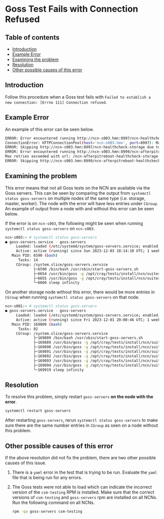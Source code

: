 # Goss Test Fails with Connection Refused

## Table of contents

- [Introduction](#introduction)
- [Example Error](#example-error)
- [Examining the problem](#examining-the-problem)
- [Resolution](#resolution)
- [Other possible causes of this error](#other-possible-causes-of-this-error)

## Introduction

Follow this procedure when a Goss test fails with `Failed to establish a new connection: [Errno 111] Connection refused`.

## Example Error

An example of this error can be seen below.

```bash
ERROR: Error encountered running http://ncn-s003.hmn:8997/ncn-healthcheck-storage tests: Unexpected error attempting GET request to http://ncn-s003.hmn:8997/ncn-healthcheck-storage:
ConnectionError: HTTPConnectionPool(host='ncn-s003.hmn', port=8997): Max retries exceeded with url: /ncn-healthcheck-storage (Caused by NewConnectionError('<urllib3.connection.HTTPConnection object at 0x7f8890320a58>: Failed to establish a new connection: [Errno 111] Connection refused',))
ERROR: Skipping http://ncn-s003.hmn:8997/ncn-healthcheck-storage due to error
ERROR: Error encountered running http://ncn-s003.hmn:8999/ncn-afterpitreboot-healthcheck-storage tests: Unexpected error attempting GET request to http://ncn-s003.hmn:8999/ncn-afterpitreboot-healthcheck-storage: ConnectionError: HTTPConnectionPool(host='ncn-s003.hmn', port=8999):
Max retries exceeded with url: /ncn-afterpitreboot-healthcheck-storage (Caused by NewConnectionError('<urllib3.connection.HTTPConnection object at 0x7f88902ecd68>: Failed to establish a new connection: [Errno 111] Connection refused',))
ERROR: Skipping http://ncn-s003.hmn:8999/ncn-afterpitreboot-healthcheck-storage due to error
```

## Examining the problem

This error means that not all Goss tests on the NCN are available via the Goss servers. This can be seen by comparing the output from
`systemctl status goss-servers` on multiple nodes of the same type (i.e. storage, master, worker). The node with the error will
have less entries under `CGroup`. An example of output from a node with and without this error can be seen below.

If the error is on `ncn-s003`, the following might be seen when running `systemctl status goss-servers` on `ncn-s003`.

```bash
ncn-s003:~ # systemctl status goss-servers
● goss-servers.service - goss-servers
     Loaded: loaded (/etc/systemd/system/goss-servers.service; enabled; vendor preset: disabled)
     Active: active (running) since Sun 2023-12-03 18:14:10 UTC; 1 week 4 days ago
   Main PID: 6590 (bash)
      Tasks: 14
     CGroup: /system.slice/goss-servers.service
             ├─6590 /bin/bash /usr/sbin/start-goss-servers.sh
             ├─6654 /usr/bin/goss -g /opt/cray/tests/install/ncn/suites/ncn-preflight-tests.yaml --vars /tmp/goss-variables-1701627250-GrTf8J-temp.yaml serve --format json --max-concurrent 4 --endpoint /ncn-preflight-tests --listen-addr 10.254.1.22:8994
             ├─6655 /usr/bin/goss -g /opt/cray/tests/install/ncn/suites/ncn-smoke-tests.yaml --vars /tmp/goss-variables-1701627250-GrTf8J-temp.yaml serve --format json --max-concurrent 4 --endpoint /ncn-smoke-tests --listen-addr 10.254.1.22:8995
             └─6660 sleep infinity
```

On another storage node without this error, there would be more entries in `CGroup` when running `systemctl status goss-servers` on that node.

```bash
ncn-s001:~ # systemctl status goss-servers
● goss-servers.service - goss-servers
     Loaded: loaded (/etc/systemd/system/goss-servers.service; enabled; vendor preset: disabled)
     Active: active (running) since Fri 2023-12-01 20:00:46 UTC; 1 week 6 days ago
   Main PID: 169809 (bash)
      Tasks: 92
     CGroup: /system.slice/goss-servers.service
             ├─169809 /bin/bash /usr/sbin/start-goss-servers.sh
             ├─169889 /usr/bin/goss -g /opt/cray/tests/install/ncn/suites/ncn-preflight-tests.yaml --vars /tmp/goss-variables-1701460846-P7yxMI-temp.yaml serve --format json --max-concurrent 4 --endpoint /ncn-preflight-tests --listen-addr 10.254.1.18:8994
             ├─169890 /usr/bin/goss -g /opt/cray/tests/install/ncn/suites/ncn-smoke-tests.yaml --vars /tmp/goss-variables-1701460846-P7yxMI-temp.yaml serve --format json --max-concurrent 4 --endpoint /ncn-smoke-tests --listen-addr 10.254.1.18:8995
             ├─169891 /usr/bin/goss -g /opt/cray/tests/install/ncn/suites/ncn-spire-healthchecks.yaml --vars /tmp/goss-variables-1701460846-P7yxMI-temp.yaml serve --format json --max-concurrent 4 --endpoint /ncn-spire-healthchecks --listen-addr 10.254.1.18:8996
             ├─169892 /usr/bin/goss -g /opt/cray/tests/install/ncn/suites/ncn-healthcheck-storage.yaml --vars /tmp/goss-variables-1701460846-P7yxMI-temp.yaml serve --format json --max-concurrent 4 --endpoint /ncn-healthcheck-storage --listen-addr 10.254.1.18:8997
             ├─169893 /usr/bin/goss -g /opt/cray/tests/install/ncn/suites/ncn-afterpitreboot-healthcheck-storage.yaml --vars /tmp/goss-variables-1701460846-P7yxMI-temp.yaml serve --format json --max-concurrent 4 --endpoint /ncn-afterpitreboot-healthcheck-storage --listen-addr 10.254.1.18:8999
             ├─169894 /usr/bin/goss -g /opt/cray/tests/install/ncn/suites/ncn-storage-tests.yaml --vars /tmp/goss-variables-1701460846-P7yxMI-temp.yaml serve --format json --max-concurrent 4 --endpoint /ncn-storage-tests --listen-addr 10.254.1.18:9004
             └─169919 sleep infinity
```

## Resolution

To resolve this problem, simply restart `goss-servers` **on the node with the error**.

```bash
systemctl restart goss-servers
```

After restarting `goss-servers`, rerun `systemctl status goss-servers` to make sure there are the same number entries in `CGroup`
as seen on a node without this problem.

## Other possible causes of this error

If the above resolution did not fix the problem, there are two other possible causes of this issue.

1. There is a `yaml` error in the test that is trying to be run. Evaluate the `yaml` file that is being run for any errors.

1. The Goss tests were not able to load which can indicate the incorrect version of the `csm-testing` RPM is installed.
Make sure that the correct versions of `csm-testing` and `goss-servers` rpm are installed on all NCNs. Run the following command on all NCNs.

    ```bash
    rpm -qa goss-servers csm-testing
    ```
